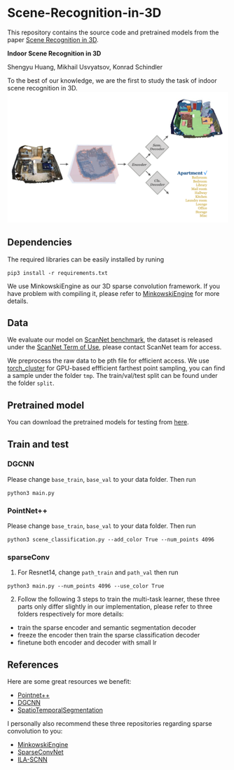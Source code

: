 # Scene-Recognition-in-3D
This repository contains the source code and pretrained models from the paper [Scene Recognition in 3D](https://arxiv.org/abs/2002.12819). 

**Indoor Scene Recognition in 3D**

Shengyu Huang, Mikhail Usvyatsov, Konrad Schindler

To the best of our knowledge, we are the first to study the task of indoor scene recognition in 3D.
![](tmp/arch.png)

## Dependencies
The required libraries can be easily installed by runing
```shell
pip3 install -r requirements.txt
```
We use MinkowskiEngine as our 3D sparse convolution framework. If you have problem with compiling it, please refer to [MinkowskiEngine](https://github.com/StanfordVL/MinkowskiEngine) for more details.

## Data
We evaluate our model on [ScanNet benchmark](http://kaldir.vc.in.tum.de/scannet_benchmark/), the dataset is released under the [ScanNet Term of Use](http://kaldir.vc.in.tum.de/scannet/ScanNet_TOS.pdf), please contact ScanNet team for access. 

We preprocess the raw data to be pth file for efficient access. We use [torch_cluster](https://github.com/rusty1s/pytorch_cluster) for GPU-based effficient farthest point sampling, you can find a sample under the folder ``tmp``. The train/val/test split can be found under the folder ``split``.


## Pretrained model
You can download the pretrained models for testing from [here](https://drive.google.com/drive/folders/1L3L4jtUZLFQRo8IdZyba0YztSgGrgPyK?usp=sharing).

## Train and test
### DGCNN
Please change ``base_train``, ``base_val`` to your data folder. Then run 
```shell
python3 main.py
```

### PointNet++
Please change ``base_train``, ``base_val`` to your data folder. Then run 
```shell
python3 scene_classification.py --add_color True --num_points 4096
```

### sparseConv
1. For Resnet14, change ``path_train`` and ``path_val`` then run 
```shell
python3 main.py --num_points 4096 --use_color True
```

2. Follow the following 3 steps to train the multi-task learner, these three parts only differ slightly in our implementation, please refer to three folders respectively for more details: 

- train the sparse encoder and semantic segmentation decoder
- freeze the encoder then train the sparse classification decoder 
- finetune both encoder and decoder with small lr

## References
Here are some great resources we benefit:

- [Pointnet++](https://github.com/erikwijmans/Pointnet2_PyTorch)
- [DGCNN](https://github.com/WangYueFt/dgcnn)
- [SpatioTemporalSegmentation](https://github.com/chrischoy/SpatioTemporalSegmentation)

I personally also recommend these three repositories regarding sparse convolution to you:

- [MinkowskiEngine](https://github.com/StanfordVL/MinkowskiEngine)
- [SparseConvNet](https://github.com/facebookresearch/SparseConvNet)
- [ILA-SCNN](https://github.com/TimoHackel/ILA-SCNN)

